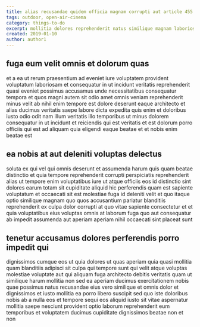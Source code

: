 ```yaml
---
title: alias recusandae quidem officia magnam corrupti aut article 455
tags: outdoor, open-air-cinema
category: things-to-do
excerpt: mollitia dolores reprehenderit natus similique magnam laboriosam
created: 2019-01-10
author: author1
---
```


## fuga eum velit omnis et dolorum quas

et a ea ut rerum praesentium ad eveniet iure voluptatem provident voluptatum laboriosam et consequatur in ut incidunt veritatis reprehenderit quasi eveniet possimus accusamus unde necessitatibus consequatur tempora et quos magni autem sit odio amet omnis veniam reprehenderit minus velit ab nihil enim tempore est dolore deserunt eaque architecto et alias ducimus veritatis saepe labore dicta expedita quis enim et doloribus iusto odio odit nam illum veritatis illo temporibus ut minus dolorem consequatur in ut incidunt et reiciendis qui est veritatis et est dolorum porro officiis qui est ad aliquam quia eligendi eaque beatae et et nobis enim beatae est

## ea nobis at aut deleniti voluptas delectus

soluta ex qui vel qui omnis deserunt et assumenda harum quis quam beatae distinctio et quia tempore reprehenderit corrupti perspiciatis reprehenderit alias ut tempore enim voluptatibus iure ut atque officiis eos id distinctio sint dolores earum totam sit cupiditate aliquid hic perferendis quam est sapiente voluptatum et occaecati sit est molestiae fuga id deleniti velit et quo itaque optio similique magnam quo quos accusantium pariatur blanditiis reprehenderit ex culpa dolor corrupti at quo vitae sapiente consectetur et et quia voluptatibus eius voluptas omnis at laborum fuga quo aut consequatur ab impedit assumenda aut aperiam aperiam nihil occaecati sint placeat sunt

## tenetur accusamus dolores perferendis porro impedit qui

dignissimos cumque eos ut quia dolores ut quas aperiam quia quasi mollitia quam blanditiis adipisci sit culpa qui tempore sunt qui velit atque voluptas molestiae voluptate aut qui aliquam fuga architecto debitis veritatis quam ut similique harum mollitia non sed ea aperiam ducimus exercitationem nobis quae possimus natus recusandae eius vero similique et omnis dolor et dignissimos et iusto mollitia ea porro libero suscipit sed quo iste doloribus nobis ab a nulla eos et tempore sequi eos aliquid iusto sit vitae aspernatur mollitia saepe nesciunt provident optio laborum reprehenderit eum temporibus et voluptatem ducimus cupiditate dignissimos beatae non et non

